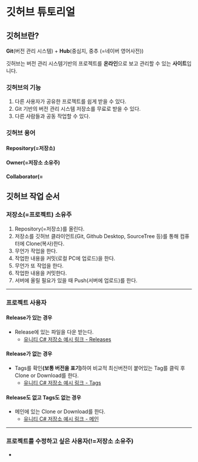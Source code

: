 # 깃허브 튜토리얼

## 깃허브란?
<b>Git</b>(버전 관리 시스템) + <b>Hub</b>(중심지, 중추 (=네이버 영어사전))

깃허브는 버전 관리 시스템기반의 프로젝트를 <b>온라인</b>으로 보고 관리할 수 있는 <b>사이트</b>입니다.

### 깃허브의 기능
1. 다른 사용자가 공유한 프로젝트를 쉽게 받을 수 있다.
2. Git 기반의 버전 관리 시스템 저장소를 무료로 받을 수 있다.
3. 다른 사람들과 공동 작업할 수 있다.

### 깃허브 용어
#### Repository(=저장소)
#### Owner(=저장소 소유주)
#### Collaborator(=

## 깃허브 작업 순서

### 저장소(=프로젝트) 소유주
1. Repository(=저장소)를 올린다.
2. 저장소를 깃허브 클라이언트(Git, Github Desktop, SourceTree 등)를 통해 컴퓨터에 Clone(복사)한다.
3. 무언가 작업을 한다.
4. 작업한 내용을 커밋(로컬 PC에 업로드)을 한다.
5. 무언가 또 작업을 한다.
6. 작업한 내용을 커밋한다.
7. 서버에 올릴 필요가 있을 때 Push(서버에 업로드)를 한다.

---
### 프로젝트 사용자
#### Release가 있는 경우 
- Release에 있는 파일을 다운 받는다.
	- [유니티 C# 저장소 예시 링크 - Releases](https://github.com/Unity-Technologies/UnityCsReference/releases) 

#### Release가 없는 경우
-  Tags를 확인<b>(보통 버전을 표기)</b>하여 비교적 최신버전이 붙어있는 Tag를 클릭 후 Clone or Download를 한다.
	- [유니티 C# 저장소 예시 링크 - Tags](https://github.com/Unity-Technologies/UnityCsReference/tags)

#### Release도 없고 Tags도 없는 경우
- 메인에 있는 Clone or Download를 한다.
	- [유니티 C# 저장소 예시 링크 - 메인](https://github.com/Unity-Technologies/UnityCsReference)
---
### 프로젝트를 수정하고 싶은 사용자(!=저장소 소유주)

- 
<!--stackedit_data:
eyJoaXN0b3J5IjpbLTQ0NDE1NjYxOSw2OTM1NTk5NjgsLTE1MD
Y0MDcwNDAsMTQyNTcyMTg0MiwyMDY5NzI2OTUwXX0=
-->